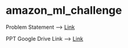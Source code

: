 # amazon_ml_challenge

Problem Statement --> [Link](https://www.hackerearth.com/challenges/competitive/amazon-ml-challenge/problems/)  

PPT Google Drive Link --> [Link]()
